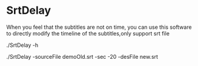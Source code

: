 # SrtDelay
When you feel that the subtitles are not on time, you can use this software to directly modify the timeline of the subtitles,only support srt file


./SrtDelay -h 



./SrtDelay -sourceFile demoOld.srt -sec -20 -desFile new.srt